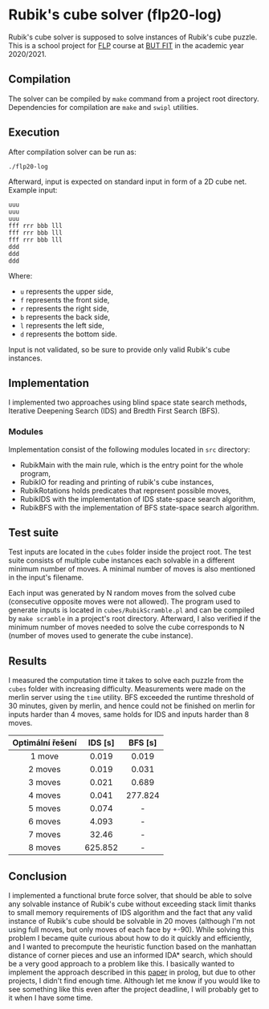 # Rubik's cube solver (flp20-log)
Rubik's cube solver is supposed to solve instances of Rubik's cube puzzle.
This is a school project for [FLP](https://www.fit.vut.cz/study/course/13926/.en)
course at [BUT FIT](https://www.fit.vut.cz/.en) in the academic year 2020/2021.

## Compilation
The solver can be compiled by `make` command from a project root directory. Dependencies for compilation are `make` and `swipl` utilities.

## Execution
After compilation solver can be run as:

    ./flp20-log
Afterward, input is expected on standard input in form of a 2D cube net. Example input:

    uuu
    uuu
    uuu
    fff rrr bbb lll
    fff rrr bbb lll
    fff rrr bbb lll
    ddd
    ddd
    ddd
Where:
-   `u` represents the upper side,
-   `f` represents the front side,
-   `r` represents the right side,
-   `b` represents the back side,
-   `l` represents the left side,
-   `d` represents the bottom side.

Input is not validated, so be sure to provide only valid Rubik's cube instances.

## Implementation
I implemented two approaches using blind space state search methods, Iterative Deepening Search (IDS) and Bredth First Search (BFS).

### Modules
Implementation consist of the following modules located in `src` directory:
-   RubikMain with the main rule, which is the entry point for the whole program,
-   RubikIO for reading and printing of rubik's cube instances,
-   RubikRotations holds predicates that represent possible moves,
-   RubikIDS with the implementation of IDS state-space search algorithm,
-   RubikBFS with the implementation of BFS state-space search algorithm.

## Test suite
Test inputs are located in the `cubes` folder inside the project root. The test suite consists of multiple cube instances each solvable in a different minimum number of moves. A minimal number of moves is also mentioned in the input's filename.

Each input was generated by N random moves from the solved cube (consecutive opposite moves were not allowed). The program used to generate inputs is located in `cubes/RubikScramble.pl` and can be compiled by `make scramble` in a project's root directory. Afterward, I also verified if the minimum number of moves needed to solve the cube corresponds to N (number of moves used to generate the cube instance).

## Results
I measured the computation time it takes to solve each puzzle from the `cubes` folder with increasing difficulty. Measurements were made on the merlin server using the `time` utility. BFS exceeded the runtime threshold of 30 minutes, given by merlin, and hence could not be finished on merlin for inputs harder than 4 moves, same holds for IDS and inputs harder than 8 moves.

| Optimální řešení | IDS [s] | BFS [s] |
|:----------------:|:-------:|:-------:|
|       1 move     |  0.019  |  0.019  |
|      2 moves     |  0.019  |  0.031  |
|      3 moves     |  0.021  |  0.689  |
|      4 moves     |  0.041  | 277.824 |
|      5 moves     |  0.074  |    -    |
|      6 moves     |  4.093  |    -    |
|      7 moves     |  32.46  |    -    |
|      8 moves     | 625.852 |    -    |

## Conclusion
I implemented a functional brute force solver, that should be able to solve any solvable instance of Rubik's cube without exceeding stack limit thanks to small memory requirements of IDS algorithm and the fact that any valid instance of Rubik's cube should be solvable in 20 moves (although I'm not using full moves, but only moves of each face by +-90). While solving this problem I became quite curious about how to do it quickly and efficiently, and I wanted to precompute the heuristic function based on the manhattan distance of corner pieces and use an informed IDA* search, which should be a very good approach to a problem like this. I basically wanted to implement the approach described in this [paper](https://www.cs.princeton.edu/courses/archive/fall06/cos402/papers/korfrubik.pdf) in prolog, but due to other projects, I didn't find enough time. Although let me know if you would like to see something like this even after the project deadline, I will probably get to it when I have some time.
